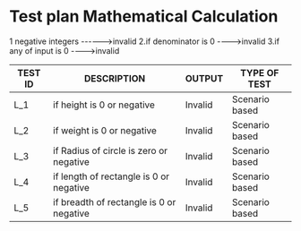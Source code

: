 # Test plan Mathematical Calculation
1 negative integers ------>invalid
2.if denominator is 0  ---->invalid
3.if any of input is 0  ---->invalid

| TEST ID | DESCRIPTION | OUTPUT |   TYPE OF TEST    |
|---------|-------------|--------|-------------------|
| L_1     |    if height is 0 or negative                       |  Invalid                 |   Scenario based                  |
| L_2     |    if weight is 0 or negative                       |  Invalid                 |   Scenario based                  |
| L_3     |    if Radius of circle is zero or negative           |  Invalid                 |   Scenario based                  |
| L_4     |    if length of rectangle is 0 or negative           |  Invalid                 |   Scenario based                  |
| L_5     |    if breadth of rectangle is 0 or negative          |  Invalid                 |   Scenario based                  |
 


                           


